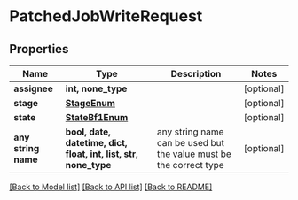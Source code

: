 # PatchedJobWriteRequest


## Properties
Name | Type | Description | Notes
------------ | ------------- | ------------- | -------------
**assignee** | **int, none_type** |  | [optional] 
**stage** | [**StageEnum**](StageEnum.md) |  | [optional] 
**state** | [**StateBf1Enum**](StateBf1Enum.md) |  | [optional] 
**any string name** | **bool, date, datetime, dict, float, int, list, str, none_type** | any string name can be used but the value must be the correct type | [optional]

[[Back to Model list]](../README.md#documentation-for-models) [[Back to API list]](../README.md#documentation-for-api-endpoints) [[Back to README]](../README.md)



